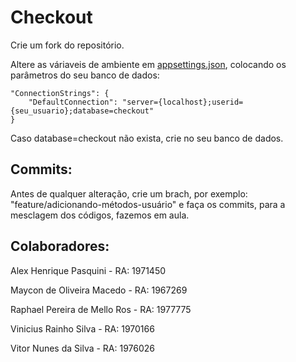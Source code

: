 # Checkout

Crie um fork do repositório.

Altere as váriaveis de ambiente em [appsettings.json](App/appsettings.json), colocando os parâmetros do seu banco de dados:

```
"ConnectionStrings": {
    "DefaultConnection": "server={localhost};userid={seu_usuario};database=checkout"
}
```

Caso database=checkout não exista, crie no seu banco de dados.

## Commits:

Antes de qualquer alteração, crie um brach, por exemplo: "feature/adicionando-métodos-usuário" e faça os commits, para a mesclagem dos códigos, fazemos em aula.

## Colaboradores:

Alex Henrique Pasquini - RA: 1971450

Maycon de Oliveira Macedo - RA: 1967269

Raphael Pereira de Mello Ros - RA: 1977775

Vinicius Rainho Silva - RA: 1970166

Vitor Nunes da Silva - RA: 1976026
